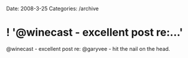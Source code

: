 Date: 2008-3-25
Categories: /archive

# ! '@winecast - excellent post re:...'

@winecast - excellent post re: @garyvee - hit the nail on the head.
